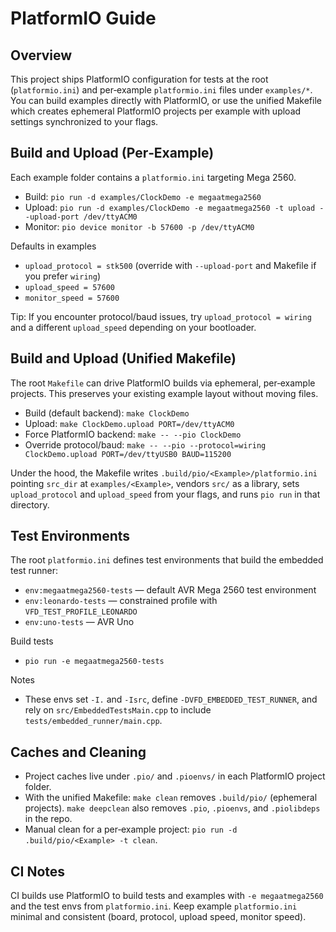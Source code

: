 # PlatformIO Guide

## Overview

This project ships PlatformIO configuration for tests at the root (`platformio.ini`) and per‑example `platformio.ini` files under `examples/*`. You can build examples directly with PlatformIO, or use the unified Makefile which creates ephemeral PlatformIO projects per example with upload settings synchronized to your flags.

## Build and Upload (Per‑Example)

Each example folder contains a `platformio.ini` targeting Mega 2560.

- Build: `pio run -d examples/ClockDemo -e megaatmega2560`
- Upload: `pio run -d examples/ClockDemo -e megaatmega2560 -t upload --upload-port /dev/ttyACM0`
- Monitor: `pio device monitor -b 57600 -p /dev/ttyACM0`

Defaults in examples
- `upload_protocol = stk500` (override with `--upload-port` and Makefile if you prefer `wiring`)
- `upload_speed = 57600`
- `monitor_speed = 57600`

Tip: If you encounter protocol/baud issues, try `upload_protocol = wiring` and a different `upload_speed` depending on your bootloader.

## Build and Upload (Unified Makefile)

The root `Makefile` can drive PlatformIO builds via ephemeral, per‑example projects. This preserves your existing example layout without moving files.

- Build (default backend): `make ClockDemo`
- Upload: `make ClockDemo.upload PORT=/dev/ttyACM0`
- Force PlatformIO backend: `make -- --pio ClockDemo`
- Override protocol/baud: `make -- --pio --protocol=wiring ClockDemo.upload PORT=/dev/ttyUSB0 BAUD=115200`

Under the hood, the Makefile writes `.build/pio/<Example>/platformio.ini` pointing `src_dir` at `examples/<Example>`, vendors `src/` as a library, sets `upload_protocol` and `upload_speed` from your flags, and runs `pio run` in that directory.

## Test Environments

The root `platformio.ini` defines test environments that build the embedded test runner:

- `env:megaatmega2560-tests` — default AVR Mega 2560 test environment
- `env:leonardo-tests` — constrained profile with `VFD_TEST_PROFILE_LEONARDO`
- `env:uno-tests` — AVR Uno

Build tests
- `pio run -e megaatmega2560-tests`

Notes
- These envs set `-I.` and `-Isrc`, define `-DVFD_EMBEDDED_TEST_RUNNER`, and rely on `src/EmbeddedTestsMain.cpp` to include `tests/embedded_runner/main.cpp`.

## Caches and Cleaning

- Project caches live under `.pio/` and `.pioenvs/` in each PlatformIO project folder.
- With the unified Makefile: `make clean` removes `.build/pio/` (ephemeral projects). `make deepclean` also removes `.pio`, `.pioenvs`, and `.piolibdeps` in the repo.
- Manual clean for a per‑example project: `pio run -d .build/pio/<Example> -t clean`.

## CI Notes

CI builds use PlatformIO to build tests and examples with `-e megaatmega2560` and the test envs from `platformio.ini`. Keep example `platformio.ini` minimal and consistent (board, protocol, upload speed, monitor speed).


